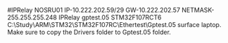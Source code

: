 #IPRelay NOSRU01 IP-10.222.202.59/29 GW-10.222.202.57 NETMASK-255.255.255.248
IPRelay gptest.05 STM32F107RCT6 C:\Study\ARM\STM32\STM32F107RC\Ethertest\Gptest.05 surface laptop.
Make sure to copy the Drivers folder to Gptest.05 folder.
